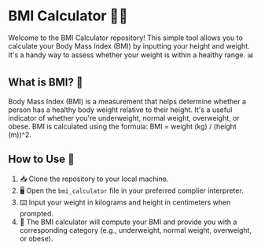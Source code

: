 # BMI Calculator 🏋️‍♀️

Welcome to the BMI Calculator repository! This simple tool allows you to calculate your Body Mass Index (BMI) by inputting your height and weight. It's a handy way to assess whether your weight is within a healthy range. 📊

## What is BMI? 🤔

Body Mass Index (BMI) is a measurement that helps determine whether a person has a healthy body weight relative to their height. It's a useful indicator of whether you're underweight, normal weight, overweight, or obese. BMI is calculated using the formula: BMI = weight (kg) / (height (m))^2.

## How to Use 📝

1. 📥 Clone the repository to your local machine.
2. 🖥️ Open the `bmi_calculator` file in your preferred complier interpreter.
3. ⌨️ Input your weight in kilograms and height in centimeters when prompted.
4. 🔄 The BMI calculator will compute your BMI and provide you with a corresponding category (e.g., underweight, normal weight, overweight, or obese).



